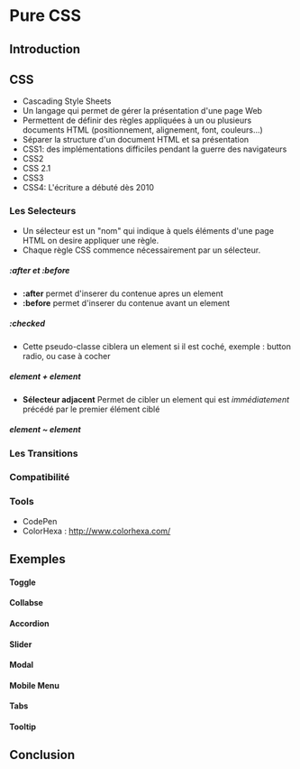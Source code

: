 # Pure CSS

## Introduction

## CSS
- Cascading Style Sheets
- Un langage qui permet de gérer la présentation d'une page Web
- Permettent de définir des règles appliquées à un ou plusieurs documents HTML (positionnement, alignement, font, couleurs...)
- Séparer la structure d'un document HTML et sa présentation
- CSS1: des implémentations difficiles pendant la guerre des navigateurs
- CSS2
- CSS 2.1
- CSS3
- CSS4: L'écriture a débuté dès 2010

### Les Selecteurs

- Un sélecteur est un "nom" qui indique à quels éléments d'une page HTML on desire appliquer une règle.
- Chaque règle CSS commence nécessairement par un sélecteur.

##### :after et :before

- **:after** permet d'inserer du contenue apres un element
- **:before** permet d'inserer du contenue avant un element

##### :checked

- Cette pseudo-classe ciblera un element si il est coché, exemple : button radio, ou case à cocher

##### element + element

- **Sélecteur adjacent** Permet de cibler un element qui est *immédiatement* précédé par le premier élément ciblé

##### element ~ element

### Les Transitions

### Compatibilité

### Tools
- CodePen
- ColorHexa : http://www.colorhexa.com/

## Exemples
#### Toggle
#### Collabse
#### Accordion
#### Slider
#### Modal
#### Mobile Menu
#### Tabs
#### Tooltip

## Conclusion
